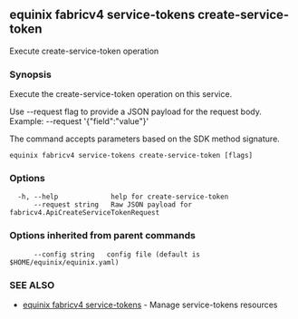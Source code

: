 ## equinix fabricv4 service-tokens create-service-token

Execute create-service-token operation

### Synopsis

Execute the create-service-token operation on this service.

Use --request flag to provide a JSON payload for the request body.
Example: --request '{"field":"value"}'

The command accepts parameters based on the SDK method signature.

```
equinix fabricv4 service-tokens create-service-token [flags]
```

### Options

```
  -h, --help             help for create-service-token
      --request string   Raw JSON payload for fabricv4.ApiCreateServiceTokenRequest
```

### Options inherited from parent commands

```
      --config string   config file (default is $HOME/equinix/equinix.yaml)
```

### SEE ALSO

* [equinix fabricv4 service-tokens](equinix_fabricv4_service-tokens.md)	 - Manage service-tokens resources

